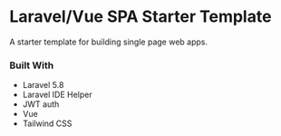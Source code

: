 # Laravel/Vue SPA Starter Template

A starter template for building single page web apps.

### Built With
* Laravel 5.8
* Laravel IDE Helper
* JWT auth
* Vue
* Tailwind CSS
